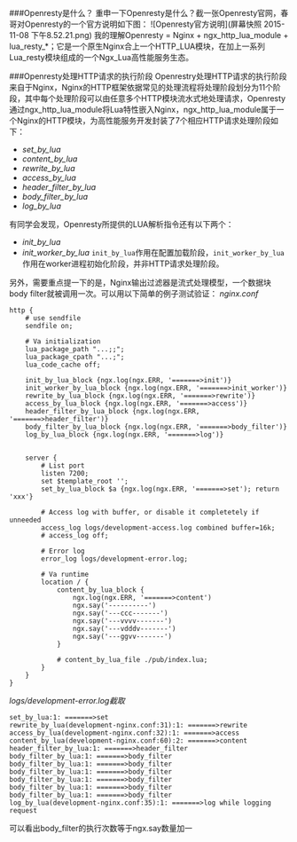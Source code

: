 ###Openresty是什么？
重申一下Openresty是什么？截一张Openresty官网，春哥对Openresty的一个官方说明如下图：
![Openresty官方说明](屏幕快照 2015-11-08 下午8.52.21.png)
我的理解Openresty = Nginx + ngx_http_lua_module + lua_resty_*；它是一个原生Nginx合上一个HTTP_LUA模块，在加上一系列Lua_resty模块组成的一个Ngx_Lua高性能服务生态。

###Openresty处理HTTP请求的执行阶段
Openrestry处理HTTP请求的执行阶段来自于Nginx，Nginx的HTTP框架依据常见的处理流程将处理阶段划分为11个阶段，其中每个处理阶段可以由任意多个HTTP模块流水式地处理请求，Openresty通过ngx_http_lua_module将Lua特性嵌入Nginx，ngx_http_lua_module属于一个Nginx的HTTP模块，为高性能服务开发封装了7个相应HTTP请求处理阶段如下：
- *set_by_lua*
- *content_by_lua*
- *rewrite_by_lua*
- *access_by_lua*
- *header_filter_by_lua*
- *body_filter_by_lua*
- *log_by_lua*

有同学会发现，Openresty所提供的LUA解析指令还有以下两个：
- *init_by_lua*
- *init_worker_by_lua*
```init_by_lua```作用在配置加载阶段，```init_worker_by_lua```作用在worker进程初始化阶段，并非HTTP请求处理阶段。

另外，需要重点提一下的是，Nginx输出过滤器是流式处理模型，一个数据块body filter就被调用一次。可以用以下简单的例子测试验证：
*nginx.conf*
```
http {
    # use sendfile
    sendfile on;

    # Va initialization
    lua_package_path "...;;";
    lua_package_cpath "...;";
    lua_code_cache off;

    init_by_lua_block {ngx.log(ngx.ERR, '=======>init')}
    init_worker_by_lua_block {ngx.log(ngx.ERR, '=======>init_worker')}
    rewrite_by_lua_block {ngx.log(ngx.ERR, '=======>rewrite')}
    access_by_lua_block {ngx.log(ngx.ERR, '=======>access')}
    header_filter_by_lua_block {ngx.log(ngx.ERR, '=======>header_filter')}
    body_filter_by_lua_block {ngx.log(ngx.ERR, '=======>body_filter')}
    log_by_lua_block {ngx.log(ngx.ERR, '=======>log')}
    

    server {
        # List port
        listen 7200;
        set $template_root '';
        set_by_lua_block $a {ngx.log(ngx.ERR, '=======>set'); return 'xxx'}

        # Access log with buffer, or disable it completetely if unneeded
        access_log logs/development-access.log combined buffer=16k;
        # access_log off;

        # Error log
        error_log logs/development-error.log;

        # Va runtime
        location / {
            content_by_lua_block {
                ngx.log(ngx.ERR, '=======>content')
                ngx.say('----------')
                ngx.say('---ccc-------')
                ngx.say('---vvvv-------')
                ngx.say('---vdddv-------')
                ngx.say('---ggvv-------')
            }

    		# content_by_lua_file ./pub/index.lua;
    	}
    }
}
```

*logs/development-error.log截取*
```
set_by_lua:1: =======>set
rewrite_by_lua(development-nginx.conf:31):1: =======>rewrite
access_by_lua(development-nginx.conf:32):1: =======>access
content_by_lua(development-nginx.conf:60):2: =======>content
header_filter_by_lua:1: =======>header_filter
body_filter_by_lua:1: =======>body_filter
body_filter_by_lua:1: =======>body_filter
body_filter_by_lua:1: =======>body_filter
body_filter_by_lua:1: =======>body_filter
body_filter_by_lua:1: =======>body_filter
body_filter_by_lua:1: =======>body_filter
log_by_lua(development-nginx.conf:35):1: =======>log while logging request
```
可以看出body_filter的执行次数等于ngx.say数量加一
